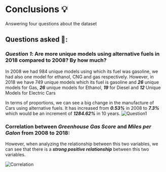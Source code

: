 # Conclusions 💡
Answering four questions about the dataset

## Questions asked 🤔:
### _**Question 1**_: Are more unique models using alternative fuels in 2018 compared to 2008? By how much?
In 2008 we had 984 unique models using which its fuel was gasoline, we had also one model for ethanol, CNG and gas respectively. However, in 2018 we have 749 unique models which its fuel is gasoline and _**26**_ unique models for Gas, _**26**_ unique models for Ethanol, _**19**_ for Diesel and _**12**_ Unique Models for Electric Cars

In terms of proportions, we can see a big change in the manufacture of Cars using alternative fuels. It has increased from _**0.53%**_ in 2008 to _**7.3%**_ which would be an increment of _**1284.62%**_ in 10 years.
![Question1](https://github.com/davidtc8/Fuel_Economy_Data_Analysis/blob/master/Conclussions%20and%20Visuals/question1.JPG?raw=true)

### Correlation between _**Greenhouse Gas Score**_ and _**Miles per Galon**_ from 2008 to 2018: 
However, when analyzing the relationship between this two variables, we can see that there is a _**strong positive relationship**_ between this two variables.

![Correlation](https://github.com/davidtc8/Fuel_Economy_Data_Analysis/blob/master/Exploring%20with%20visuals/correlation_between_greenhouse_and_mpg.JPG)

